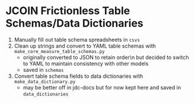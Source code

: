 # JCOIN Frictionless Table Schemas/Data Dictionaries

1. Manually fill out table schema spreadsheets in `csvs`
2. Clean up strings and convert to YAML table schemas with `make_core_measure_table_schemas.py`
    - originally converted to JSON to retain order\n but decided to switch to YAML to maintain consistency with other models
    - saved in `schemas`
3. Convert table schema fields to data dictionaries with `make_data_dictionary.py`
    - may be better off in jdc-docs but for now
    kept here and saved in `data_dictionaries`



